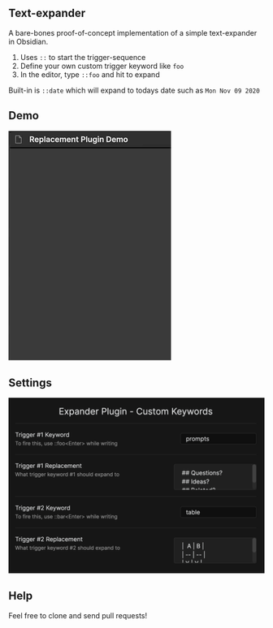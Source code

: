 ## Text-expander

A bare-bones proof-of-concept implementation of a simple text-expander in Obsidian.

1. Uses `::` to start the trigger-sequence
2. Define your own custom trigger keyword like `foo`
3. In the editor, type `::foo` and hit <enter> to expand

Built-in is `::date` which will expand to todays date such as `Mon Nov 09 2020`

## Demo

![Demo](https://github.com/akaalias/obsidian-text-expander-plugin/blob/main/demo.gif?raw=true)

## Settings

![Settings](https://github.com/akaalias/obsidian-text-expander-plugin/raw/main/settings.png)

## Help

Feel free to clone and send pull requests!